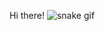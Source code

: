 Hi there!
![snake gif](https://github.com/SEU_USUARIO/SEU_REPOSITORIO/blob/output/github-contribution-grid-snake.svg)
